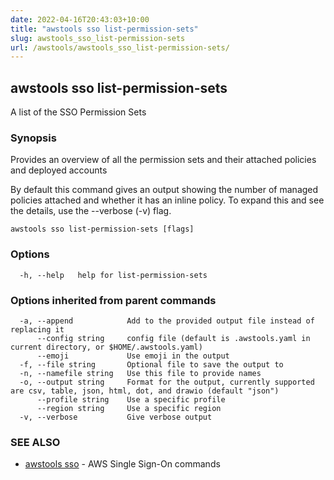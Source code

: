 ```yaml
---
date: 2022-04-16T20:43:03+10:00
title: "awstools sso list-permission-sets"
slug: awstools_sso_list-permission-sets
url: /awstools/awstools_sso_list-permission-sets/
---
```

## awstools sso list-permission-sets

A list of the SSO Permission Sets

### Synopsis

Provides an overview of all the permission sets and their attached policies and deployed accounts

By default this command gives an output showing the number of managed policies attached and whether it has an inline policy. To expand this and see the details, use the --verbose (-v) flag.
	

```
awstools sso list-permission-sets [flags]
```

### Options

```
  -h, --help   help for list-permission-sets
```

### Options inherited from parent commands

```
  -a, --append            Add to the provided output file instead of replacing it
      --config string     config file (default is .awstools.yaml in current directory, or $HOME/.awstools.yaml)
      --emoji             Use emoji in the output
  -f, --file string       Optional file to save the output to
  -n, --namefile string   Use this file to provide names
  -o, --output string     Format for the output, currently supported are csv, table, json, html, dot, and drawio (default "json")
      --profile string    Use a specific profile
      --region string     Use a specific region
  -v, --verbose           Give verbose output
```

### SEE ALSO

* [awstools sso](#awstools-sso)	 - AWS Single Sign-On commands

